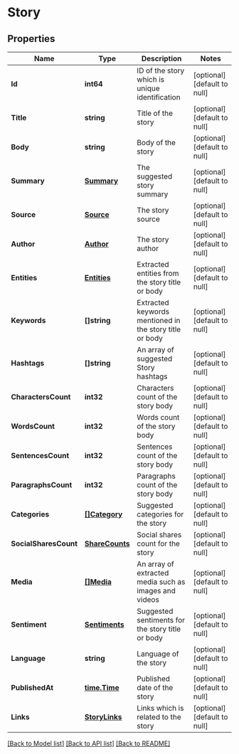 # Story

## Properties
Name | Type | Description | Notes
------------ | ------------- | ------------- | -------------
**Id** | **int64** | ID of the story which is unique identification | [optional] [default to null]
**Title** | **string** | Title of the story | [optional] [default to null]
**Body** | **string** | Body of the story | [optional] [default to null]
**Summary** | [**Summary**](Summary.md) | The suggested story summary | [optional] [default to null]
**Source** | [**Source**](Source.md) | The story source | [optional] [default to null]
**Author** | [**Author**](Author.md) | The story author | [optional] [default to null]
**Entities** | [**Entities**](Entities.md) | Extracted entities from the story title or body | [optional] [default to null]
**Keywords** | **[]string** | Extracted keywords mentioned in the story title or body | [optional] [default to null]
**Hashtags** | **[]string** | An array of suggested Story hashtags | [optional] [default to null]
**CharactersCount** | **int32** | Characters count of the story body | [optional] [default to null]
**WordsCount** | **int32** | Words count of the story body | [optional] [default to null]
**SentencesCount** | **int32** | Sentences count of the story body | [optional] [default to null]
**ParagraphsCount** | **int32** | Paragraphs count of the story body | [optional] [default to null]
**Categories** | [**[]Category**](Category.md) | Suggested categories for the story | [optional] [default to null]
**SocialSharesCount** | [**ShareCounts**](ShareCounts.md) | Social shares count for the story | [optional] [default to null]
**Media** | [**[]Media**](Media.md) | An array of extracted media such as images and videos | [optional] [default to null]
**Sentiment** | [**Sentiments**](Sentiments.md) | Suggested sentiments for the story title or body | [optional] [default to null]
**Language** | **string** | Language of the story | [optional] [default to null]
**PublishedAt** | [**time.Time**](time.Time.md) | Published date of the story | [optional] [default to null]
**Links** | [**StoryLinks**](StoryLinks.md) | Links which is related to the story | [optional] [default to null]

[[Back to Model list]](../README.md#documentation-for-models) [[Back to API list]](../README.md#documentation-for-api-endpoints) [[Back to README]](../README.md)



